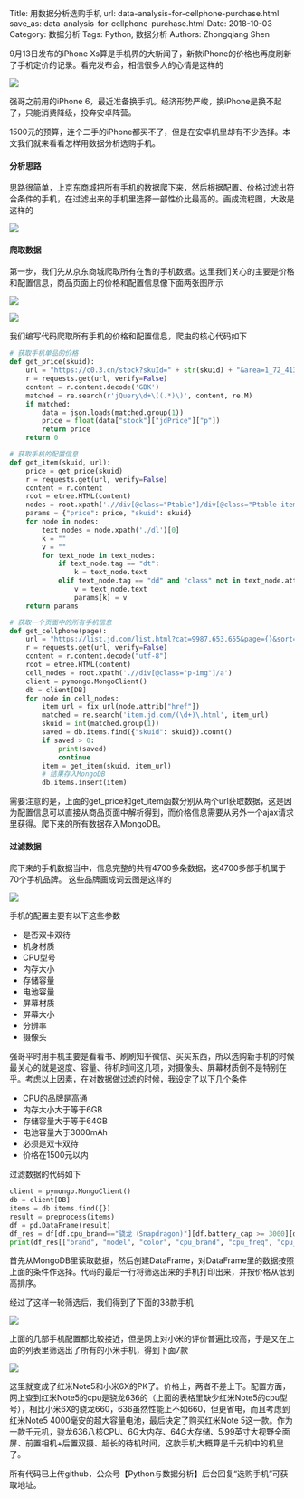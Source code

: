 Title: 用数据分析选购手机
url: data-analysis-for-cellphone-purchase.html
save_as: data-analysis-for-cellphone-purchase.html
Date: 2018-10-03
Category: 数据分析
Tags: Python, 数据分析
Authors: Zhongqiang Shen

9月13日发布的iPhone Xs算是手机界的大新闻了，新款iPhone的价格也再度刷新了手机定价的记录。看完发布会，相信很多人的心情是这样的

![]({static}/images/v2-1dd05a440d6c28b92e4c1c9a71d38bcb_r.jpg)

强哥之前用的iPhone 6，最近准备换手机。经济形势严峻，换iPhone是换不起了，只能消费降级，投奔安卓阵营。

1500元的预算，连个二手的iPhone都买不了，但是在安卓机里却有不少选择。本文我们就来看看怎样用数据分析选购手机。




#### 分析思路

思路很简单，上京东商城把所有手机的数据爬下来，然后根据配置、价格过滤出符合条件的手机，在过滤出来的手机里选择一部性价比最高的。画成流程图，大致是这样的

![]({static}/images/v2-ba3498aaf932d94719cc8a1fdca92c31_b.jpg)

#### 爬取数据

第一步，我们先从京东商城爬取所有在售的手机数据。这里我们关心的主要是价格和配置信息，商品页面上的价格和配置信息像下面两张图所示




![]({static}/images/v2-10cd0c6a1a477d6aee0efa887eef2f59_r.jpg)

![]({static}/images/v2-c03ba922bb48675d36c77f2ce5f3a491_r.jpg)




我们编写代码爬取所有手机的价格和配置信息，爬虫的核心代码如下

```python
# 获取手机单品的价格
def get_price(skuid):
    url = "https://c0.3.cn/stock?skuId=" + str(skuid) + "&area=1_72_4137_0&venderId=1000004123&cat=9987,653,655&buyNum=1&choseSuitSkuIds=&extraParam={%22originid%22:%221%22}&ch=1&fqsp=0&pduid=15379228074621272760279&pdpin=&detailedAdd=null&callback=jQuery3285040"
    r = requests.get(url, verify=False)
    content = r.content.decode('GBK')
    matched = re.search(r'jQuery\d+\((.*)\)', content, re.M)
    if matched:
        data = json.loads(matched.group(1))
        price = float(data["stock"]["jdPrice"]["p"])
        return price
    return 0

# 获取手机的配置信息
def get_item(skuid, url):
    price = get_price(skuid)
    r = requests.get(url, verify=False)
    content = r.content
    root = etree.HTML(content)
    nodes = root.xpath('.//div[@class="Ptable"]/div[@class="Ptable-item"]')
    params = {"price": price, "skuid": skuid}
    for node in nodes:
        text_nodes = node.xpath('./dl')[0]
        k = ""
        v = ""
        for text_node in text_nodes:
            if text_node.tag == "dt":
                k = text_node.text
            elif text_node.tag == "dd" and "class" not in text_node.attrib:
                v = text_node.text
                params[k] = v
    return params

# 获取一个页面中的所有手机信息
def get_cellphone(page):
    url = "https://list.jd.com/list.html?cat=9987,653,655&page={}&sort=sort_rank_asc&trans=1&JL=6_0_0&ms=4#J_main".format(page)
    r = requests.get(url, verify=False)
    content = r.content.decode("utf-8")
    root = etree.HTML(content)
    cell_nodes = root.xpath('.//div[@class="p-img"]/a')
    client = pymongo.MongoClient()
    db = client[DB]
    for node in cell_nodes:
        item_url = fix_url(node.attrib["href"])
        matched = re.search('item.jd.com/(\d+)\.html', item_url)
        skuid = int(matched.group(1))
        saved = db.items.find({"skuid": skuid}).count()
        if saved > 0:
            print(saved)
            continue
        item = get_item(skuid, item_url)
        # 结果存入MongoDB
        db.items.insert(item)

```

需要注意的是，上面的get\_price和get\_item函数分别从两个url获取数据，这是因为配置信息可以直接从商品页面中解析得到，而价格信息需要从另外一个ajax请求里获得。爬下来的所有数据存入MongoDB。




#### 过滤数据

爬下来的手机数据当中，信息完整的共有4700多条数据，这4700多部手机属于70个手机品牌。 这些品牌画成词云图是这样的

![]({static}/images/v2-cf40a63ec3cd7015fa3c1f62ac40eda7_r.jpg)

手机的配置主要有以下这些参数

+ 是否双卡双待
+ 机身材质
+ CPU型号
+ 内存大小
+ 存储容量
+ 电池容量
+ 屏幕材质
+ 屏幕大小
+ 分辨率
+ 摄像头


强哥平时用手机主要是看看书、刷刷知乎微信、买买东西，所以选购新手机的时候最关心的就是速度、容量、待机时间这几项，对摄像头、屏幕材质倒不是特别在乎。考虑以上因素，在对数据做过滤的时候，我设定了以下几个条件

+ CPU的品牌是高通
+ 内存大小大于等于6GB
+ 存储容量大于等于64GB 
+ 电池容量大于3000mAh
+ 必须是双卡双待
+ 价格在1500元以内


过滤数据的代码如下

```python
client = pymongo.MongoClient()
db = client[DB]
items = db.items.find({})
result = preprocess(items)
df = pd.DataFrame(result)
df_res = df[df.cpu_brand=="骁龙（Snapdragon)"][df.battery_cap >= 3000][df.rom >= 64][df.ram >= 6][df.dual_sim == True][df.price<=1500]
print(df_res[["brand", "model", "color", "cpu_brand", "cpu_freq", "cpu_core", "cpu_model", "rom", "ram", "battery_cap", "price"]].sort_values(by="price"))

```

首先从MongoDB里读取数据，然后创建DataFrame，对DataFrame里的数据按照上面的条件作选择。代码的最后一行将筛选出来的手机打印出来，并按价格从低到高排序。

经过了这样一轮筛选后，我们得到了下面的38款手机

![]({static}/images/v2-713e2ad330ddab5afac16f4485729842_r.jpg)

上面的几部手机配置都比较接近，但是网上对小米的评价普遍比较高，于是又在上面的列表里筛选出了所有的小米手机，得到下面7款

![]({static}/images/v2-22c121e96e6fac877fd939534850636f_r.jpg)

这里就变成了红米Note5和小米6X的PK了。价格上，两者不差上下。配置方面，网上查到红米Note5的cpu是骁龙636的（上面的表格里缺少红米Note5的cpu型号），相比小米6X的骁龙660，636虽然性能上不如660，但更省电，而且考虑到红米Note5 4000毫安的超大容量电池，最后决定了购买红米Note 5这一款。作为一款千元机，骁龙636八核CPU、6G大内存、64G大存储、5.99英寸大视野全面屏、前置相机+后置双摄、超长的待机时间，这款手机大概算是千元机中的机皇了。




所有代码已上传github，公众号【Python与数据分析】后台回复“选购手机”可获取地址。



